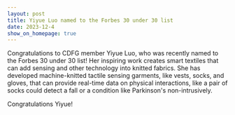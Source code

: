```yaml
---
layout: post
title: Yiyue Luo named to the Forbes 30 under 30 list
date: 2023-12-4
show_on_homepage: true
---
```

Congratulations to CDFG member Yiyue Luo, who was recently named to the Forbes 30 under 30 list! Her inspiring work creates smart textiles that can add sensing and other technology into knitted fabrics. She has developed machine-knitted tactile sensing garments, like vests, socks, and gloves, that can provide real-time data on physical interactions, like a pair of socks could detect a fall or a condition like Parkinson's non-intrusively.

Congratulations Yiyue!